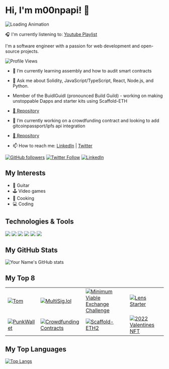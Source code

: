 
# Hi, I'm m00npapi! 👋

![Loading Animation](https://media.giphy.com/media/u2wg2uXJbHzkXkPphr/giphy.gif)

🎧 I'm currently listening to: [Youtube Playlist](https://youtube.com/playlist?list=PLh8qfW0UpoSw2jnkEjgz8J6AdM8-4ftYG)


I'm a software engineer with a passion for web development and open-source projects.

![Profile Views](https://visitor-badge.glitch.me/badge?page_id=mugrebot.mugrebot)

- 🌱 I’m currently learning assembly and how to audit smart contracts
- 💬 Ask me about Solidity, JavaScript/TypeScript, React, Node.js, and Python.

- Member of the BuidlGuidl (pronounced Build Guild) - working on making unstoppable Dapps and starter kits using Scaffold-ETH 
- [🔗 Repository](https://github.com/scaffold-eth/scaffold-eth-2)

- 🔭 I’m currently working on a crowdfunding contract and looking to add gitcoinpassport/ipfs api integration
- [🔗 Repository](https://github.com/viaprize/Viaprize_contracts)

- 📫 How to reach me: [LinkedIn](https://www.linkedin.com/in/msoche/) | [Twitter](https://twitter.com/m00npapi/)

[![GitHub followers](https://img.shields.io/github/followers/mugrebot?label=Follow&style=social)](https://github.com/mugrebot) 
[![Twitter Follow](https://img.shields.io/twitter/follow/m00npapi?label=Follow&style=social)](https://twitter.com/m00npapi) 
[![LinkedIn](https://img.shields.io/badge/LinkedIn-0077B5?style=flat-square&logo=linkedin&logoColor=white)](https://www.linkedin.com/in/msoche/)

## My Interests
- 🎸 Guitar
- 🕹️ Video games
- 🍳 Cooking
- 💻 Coding

## Technologies & Tools

![](https://img.shields.io/badge/Code-Solidity-informational?style=flat&logo=solidity&logoColor=white&color=2bbc8a)
![](https://img.shields.io/badge/Code-JavaScript-informational?style=flat&logo=javascript&logoColor=white&color=2bbc8a)
![](https://img.shields.io/badge/Code-TypeScript-informational?style=flat&logo=typescript&logoColor=white&color=2bbc8a)
![](https://img.shields.io/badge/Web-React-informational?style=flat&logo=react&logoColor=white&color=2bbc8a)
![](https://img.shields.io/badge/Code-Node.js-informational?style=flat&logo=node.js&logoColor=white&color=2bbc8a)
![](https://img.shields.io/badge/Code-Python-informational?style=flat&logo=python&logoColor=white&color=2bbc8a)

## My GitHub Stats

![Your Name's GitHub stats](https://github-readme-stats.vercel.app/api?username=mugrebot&show_icons=true&theme=radical)

## My Top 8


|       |       |       |       |
|-------|-------|-------|-------|
| [![Tom](https://pbs.twimg.com/profile_images/1237550450/mstom_200x200.jpg)](https://en.wikipedia.org/wiki/Tom_Anderson) | [![MultiSig.lol](https://pbs.twimg.com/profile_images/1593530827551477760/JSgxkTBM_400x400.jpg)](https://github.com/buidlguidl/multisig.lol)  | [![Minimum Viable Exchange Challenge](https://pbs.twimg.com/profile_images/1108632182/bono_400x400.jpg)](https://github.com/squirtleDevs/scaffold-eth.git) | [![Lens Starter](https://pbs.twimg.com/profile_images/1600182286317748228/_RdN3dEB_200x200.png)](https://github.com/mugrebot/scaffold-eth-lens-challenge) |
| [![PunkWallet](https://pbs.twimg.com/media/FE6tPtYVEAEpQm2.png)](https://punkwallet.io) | [![Crowdfunding Contracts](https://pbs.twimg.com/media/Fq3kA_dWAAAS6IS.jpg)](https://github.com/viaprize/Viaprize_contracts) | [![Scaffold-ETH2](https://austingriffith.com/images/austingriffith.jpg)](https://github.com/scaffold-eth/scaffold-eth-2) | [![2022 Valentines NFT](https://pbs.twimg.com/profile_images/977496875887558661/L86xyLF4_400x400.jpg)](https://github.com/mugrebot/loveeth) |


## My Top Languages

[![Top Langs](https://github-readme-stats.vercel.app/api/top-langs/?username=mugrebot&layout=compact&theme=radical)](https://github.com/anuraghazra/github-readme-stats)

<!--
**mugrebot/mugrebot** is a ✨ _special_ ✨ repository because its `README.md` (this file) appears on your GitHub profile.

